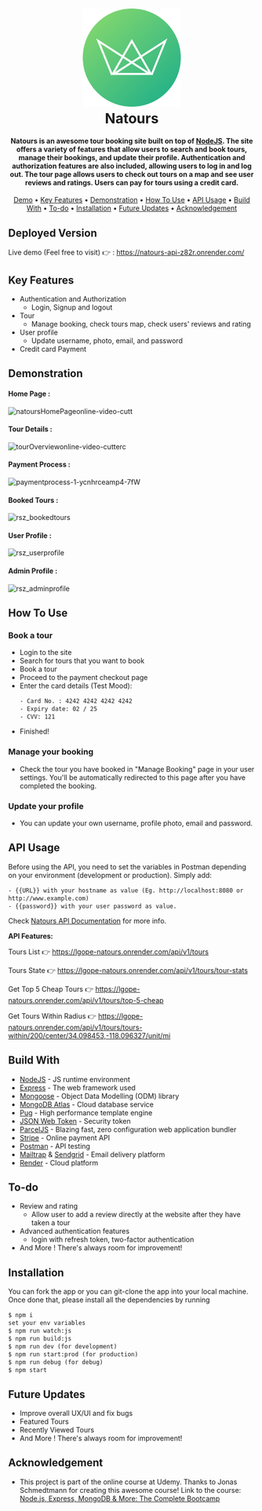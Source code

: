 <h1 align="center">
  <br>
  <a ><img src="https://github.com/AbdulRahman-Sharief/Natours/blob/master/logo-green-round.png" width="200"></a>
  <br>
  Natours
  <br>
</h1>

<h4 align="center"> Natours is an awesome tour booking site built on top of <a href="https://nodejs.org/en/" target="_blank">NodeJS</a>. The site offers a variety of features that allow users to search and book tours, manage their bookings, and update their profile. Authentication and authorization features are also included, allowing users to log in and log out. The tour page allows users to check out tours on a map and see user reviews and ratings. Users can pay for tours using a credit card.</h4>

 <p align="center">
 <a href="#deployed-version">Demo</a> •
  <a href="#key-features">Key Features</a> •
  <a href="#demonstration">Demonstration</a> •
  <a href="#how-to-use">How To Use</a> •
  <a href="#api-usage">API Usage</a> •
  <a href="#build-with">Build With</a> •
  <a href="#to-do">To-do</a> •
  <a href="#installation">Installation</a> • 
  <a href="#future-updates">Future Updates</a> • 
  <a href="#acknowledgement">Acknowledgement</a>
</p>

## Deployed Version
Live demo (Feel free to visit) 👉 : https://natours-api-z82r.onrender.com/


## Key Features

* Authentication and Authorization
  - Login, Signup and logout
* Tour
  - Manage booking, check tours map, check users' reviews and rating
* User profile
  - Update username, photo, email, and password
* Credit card Payment


## Demonstration
#### Home Page :
![natoursHomePageonline-video-cutt](https://user-images.githubusercontent.com/58518192/72606801-7ebe0680-3949-11ea-8e88-613f022a64e5.gif)

#### Tour Details :
![tourOverviewonline-video-cutterc](https://user-images.githubusercontent.com/58518192/72606859-a0b78900-3949-11ea-8f0d-ef44c789957b.gif)

#### Payment Process :
![paymentprocess-1-ycnhrceamp4-7fW](https://user-images.githubusercontent.com/58518192/72606973-d9eff900-3949-11ea-9a2e-f84a6581bef3.gif)

#### Booked Tours :
![rsz_bookedtours](https://user-images.githubusercontent.com/58518192/72607747-6a7b0900-394b-11ea-8b9f-5330531ca2eb.png)


#### User Profile :
![rsz_userprofile](https://user-images.githubusercontent.com/58518192/72607635-44edff80-394b-11ea-8943-64c48f6f19aa.png)

#### Admin Profile :
![rsz_adminprofile](https://user-images.githubusercontent.com/58518192/72607648-4d463a80-394b-11ea-972f-a73160cfaa5b.png)


## How To Use

### Book a tour
* Login to the site
* Search for tours that you want to book
* Book a tour
* Proceed to the payment checkout page
* Enter the card details (Test Mood):
  ```
  - Card No. : 4242 4242 4242 4242
  - Expiry date: 02 / 25
  - CVV: 121
  ```
* Finished!



### Manage your booking

* Check the tour you have booked in "Manage Booking" page in your user settings. You'll be automatically redirected to this
  page after you have completed the booking.

### Update your profile

* You can update your own username, profile photo, email and password.



## API Usage
Before using the API, you need to set the variables in Postman depending on your environment (development or production). Simply add: 
  ```
  - {{URL}} with your hostname as value (Eg. http://localhost:8080 or http://www.example.com)
  - {{password}} with your user password as value.
  ```

Check [Natours API Documentation](https://documenter.getpostman.com/view/8689170/SVmzvwpY?version=latest) for more info.

<b> API Features: </b>

Tours List 👉 https://lgope-natours.onrender.com/api/v1/tours

Tours State 👉 https://lgope-natours.onrender.com/api/v1/tours/tour-stats

Get Top 5 Cheap Tours 👉 https://lgope-natours.onrender.com/api/v1/tours/top-5-cheap

Get Tours Within Radius 👉 https://lgope-natours.onrender.com/api/v1/tours/tours-within/200/center/34.098453,-118.096327/unit/mi


## Build With

* [NodeJS](https://nodejs.org/en/) - JS runtime environment
* [Express](http://expressjs.com/) - The web framework used
* [Mongoose](https://mongoosejs.com/) - Object Data Modelling (ODM) library
* [MongoDB Atlas](https://www.mongodb.com/cloud/atlas) - Cloud database service
* [Pug](https://pugjs.org/api/getting-started.html) - High performance template engine
* [JSON Web Token](https://jwt.io/) - Security token
* [ParcelJS](https://parceljs.org/) - Blazing fast, zero configuration web application bundler
* [Stripe](https://stripe.com/) - Online payment API
* [Postman](https://www.getpostman.com/) - API testing
* [Mailtrap](https://mailtrap.io/) & [Sendgrid](https://sendgrid.com/) - Email delivery platform
* [Render](https://render.com/) - Cloud platform



## To-do

* Review and rating
  - Allow user to add a review directly at the website after they have taken a tour
* Advanced authentication features
  - login with refresh token, two-factor authentication
* And More ! There's always room for improvement!


## Installation
You can fork the app or you can git-clone the app into your local machine. Once done that, please install all the
dependencies by running
```
$ npm i
set your env variables
$ npm run watch:js
$ npm run build:js
$ npm run dev (for development)
$ npm run start:prod (for production)
$ npm run debug (for debug)
$ npm start
```


## Future Updates

* Improve overall UX/UI and fix bugs
* Featured Tours
* Recently Viewed Tours
* And More ! There's always room for improvement!

## Acknowledgement

* This project is part of the online course at Udemy. Thanks to Jonas Schmedtmann for creating this awesome course! Link to the course: [Node.js, Express, MongoDB & More: The Complete Bootcamp](https://www.udemy.com/course/nodejs-express-mongodb-bootcamp/)
